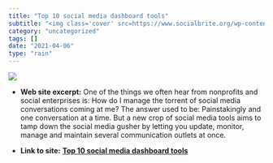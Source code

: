 ```yaml
---
title: "Top 10 social media dashboard tools"
subtitle: "<img class='cover' src=https://www.socialbrite.org/wp-content/uploads/2010/11/HootSuite400.jpg>"
category: "uncategorized"
tags: []
date: "2021-04-06"
type: "rain"
---
```

<img class="cover" src=https://www.socialbrite.org/wp-content/uploads/2010/11/HootSuite400.jpg>



* **Web site excerpt:** One of the things we often hear from nonprofits and social enterprises is: How do I manage the torrent of social media conversations coming at me? The answer used to be: Painstakingly and one conversation at a time. But a new crop of social media tools aims to tamp down the social media gusher by letting you update, monitor, manage and maintain several communication outlets at once.

* **Link to site:** **[Top 10 social media dashboard tools](http://www.socialbrite.org/2010/11/09/top-10-social-media-dashboard-tools)**